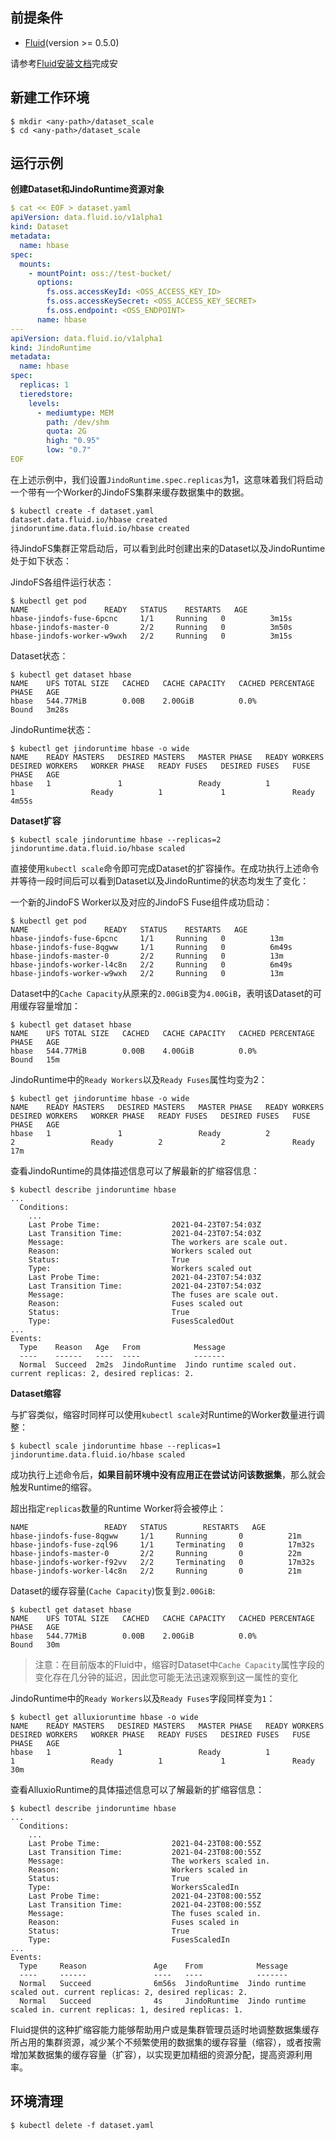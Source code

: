 ## 前提条件


- [Fluid](https://github.com/fluid-cloudnative/fluid)(version >= 0.5.0)



请参考[Fluid安装文档](https://github.com/fluid-cloudnative/fluid/blob/master/docs/zh/userguide/install.md)完成安


## 新建工作环境


```shell
$ mkdir <any-path>/dataset_scale
$ cd <any-path>/dataset_scale
```


## 运行示例


**创建Dataset和JindoRuntime资源对象**


```yaml
$ cat << EOF > dataset.yaml
apiVersion: data.fluid.io/v1alpha1
kind: Dataset
metadata:
  name: hbase
spec:
  mounts:
    - mountPoint: oss://test-bucket/
      options:
        fs.oss.accessKeyId: <OSS_ACCESS_KEY_ID>
        fs.oss.accessKeySecret: <OSS_ACCESS_KEY_SECRET>
        fs.oss.endpoint: <OSS_ENDPOINT> 
      name: hbase
---
apiVersion: data.fluid.io/v1alpha1
kind: JindoRuntime
metadata:
  name: hbase
spec:
  replicas: 1
  tieredstore:
    levels:
      - mediumtype: MEM
        path: /dev/shm
        quota: 2G
        high: "0.95"
        low: "0.7"
EOF
```


在上述示例中，我们设置`JindoRuntime.spec.replicas`为1，这意味着我们将启动一个带有一个Worker的JindoFS集群来缓存数据集中的数据。


```shell
$ kubectl create -f dataset.yaml
dataset.data.fluid.io/hbase created
jindoruntime.data.fluid.io/hbase created
```


待JindoFS集群正常启动后，可以看到此时创建出来的Dataset以及JindoRuntime处于如下状态：


JindoFS各组件运行状态：


```shell
$ kubectl get pod
NAME                 READY   STATUS    RESTARTS   AGE
hbase-jindofs-fuse-6pcnc     1/1     Running   0          3m15s
hbase-jindofs-master-0       2/2     Running   0          3m50s
hbase-jindofs-worker-w9wxh   2/2     Running   0          3m15s
```


Dataset状态：


```
$ kubectl get dataset hbase
NAME    UFS TOTAL SIZE   CACHED   CACHE CAPACITY   CACHED PERCENTAGE   PHASE   AGE
hbase   544.77MiB        0.00B    2.00GiB          0.0%                Bound   3m28s
```


JindoRuntime状态：


```shell
$ kubectl get jindoruntime hbase -o wide
NAME    READY MASTERS   DESIRED MASTERS   MASTER PHASE   READY WORKERS   DESIRED WORKERS   WORKER PHASE   READY FUSES   DESIRED FUSES   FUSE PHASE   AGE
hbase   1               1                 Ready          1               1                 Ready          1             1               Ready        4m55s
```


**Dataset扩容**


```shell
$ kubectl scale jindoruntime hbase --replicas=2
jindoruntime.data.fluid.io/hbase scaled
```


直接使用`kubectl scale`命令即可完成Dataset的扩容操作。在成功执行上述命令并等待一段时间后可以看到Dataset以及JindoRuntime的状态均发生了变化：


一个新的JindoFS Worker以及对应的JindoFS Fuse组件成功启动：


```shell
$ kubectl get pod
NAME                 READY   STATUS    RESTARTS   AGE
hbase-jindofs-fuse-6pcnc     1/1     Running   0          13m
hbase-jindofs-fuse-8qgww     1/1     Running   0          6m49s
hbase-jindofs-master-0       2/2     Running   0          13m
hbase-jindofs-worker-l4c8n   2/2     Running   0          6m49s
hbase-jindofs-worker-w9wxh   2/2     Running   0          13m
```


Dataset中的`Cache Capacity`从原来的`2.00GiB`变为`4.00GiB`，表明该Dataset的可用缓存容量增加：


```
$ kubectl get dataset hbase
NAME    UFS TOTAL SIZE   CACHED   CACHE CAPACITY   CACHED PERCENTAGE   PHASE   AGE
hbase   544.77MiB        0.00B    4.00GiB          0.0%                Bound   15m
```


JindoRuntime中的`Ready Workers`以及`Ready Fuses`属性均变为2：


```shell
$ kubectl get jindoruntime hbase -o wide
NAME    READY MASTERS   DESIRED MASTERS   MASTER PHASE   READY WORKERS   DESIRED WORKERS   WORKER PHASE   READY FUSES   DESIRED FUSES   FUSE PHASE   AGE
hbase   1               1                 Ready          2               2                 Ready          2             2               Ready        17m
```


查看JindoRuntime的具体描述信息可以了解最新的扩缩容信息：


```shell
$ kubectl describe jindoruntime hbase
...
  Conditions:
    ...
    Last Probe Time:                2021-04-23T07:54:03Z
    Last Transition Time:           2021-04-23T07:54:03Z
    Message:                        The workers are scale out.
    Reason:                         Workers scaled out
    Status:                         True
    Type:                           Workers scaled out
    Last Probe Time:                2021-04-23T07:54:03Z
    Last Transition Time:           2021-04-23T07:54:03Z
    Message:                        The fuses are scale out.
    Reason:                         Fuses scaled out
    Status:                         True
    Type:                           FusesScaledOut
...
Events:
  Type    Reason   Age   From            Message
  ----    ------   ----  ----            -------
  Normal  Succeed  2m2s  JindoRuntime  Jindo runtime scaled out. current replicas: 2, desired replicas: 2.
```


**Dataset缩容**


与扩容类似，缩容时同样可以使用`kubectl scale`对Runtime的Worker数量进行调整：


```shell
$ kubectl scale jindoruntime hbase --replicas=1
jindoruntime.data.fluid.io/hbase scaled
```


成功执行上述命令后，**如果目前环境中没有应用正在尝试访问该数据集**，那么就会触发Runtime的缩容。


超出指定`replicas`数量的Runtime Worker将会被停止：


```shell
NAME                 READY   STATUS        RESTARTS   AGE
hbase-jindofs-fuse-8qgww     1/1     Running       0          21m
hbase-jindofs-fuse-zql96     1/1     Terminating   0          17m32s
hbase-jindofs-master-0       2/2     Running       0          22m
hbase-jindofs-worker-f92vv   2/2     Terminating   0          17m32s
hbase-jindofs-worker-l4c8n   2/2     Running       0          21m
```


Dataset的缓存容量(`Cache Capacity`)恢复到`2.00GiB`:


```
$ kubectl get dataset hbase
NAME    UFS TOTAL SIZE   CACHED   CACHE CAPACITY   CACHED PERCENTAGE   PHASE   AGE
hbase   544.77MiB        0.00B    2.00GiB          0.0%                Bound   30m
```


> 注意：在目前版本的Fluid中，缩容时Dataset中`Cache Capacity`属性字段的变化存在几分钟的延迟，因此您可能无法迅速观察到这一属性的变化



JindoRuntime中的`Ready Workers`以及`Ready Fuses`字段同样变为`1`：


```
$ kubectl get alluxioruntime hbase -o wide
NAME    READY MASTERS   DESIRED MASTERS   MASTER PHASE   READY WORKERS   DESIRED WORKERS   WORKER PHASE   READY FUSES   DESIRED FUSES   FUSE PHASE   AGE
hbase   1               1                 Ready          1               1                 Ready          1             1               Ready        30m
```


查看AlluxioRuntime的具体描述信息可以了解最新的扩缩容信息：


```shell
$ kubectl describe jindoruntime hbase
...
  Conditions:
    ...
    Last Probe Time:                2021-04-23T08:00:55Z
    Last Transition Time:           2021-04-23T08:00:55Z
    Message:                        The workers scaled in.
    Reason:                         Workers scaled in
    Status:                         True
    Type:                           WorkersScaledIn
    Last Probe Time:                2021-04-23T08:00:55Z
    Last Transition Time:           2021-04-23T08:00:55Z
    Message:                        The fuses scaled in.
    Reason:                         Fuses scaled in
    Status:                         True
    Type:                           FusesScaledIn
...
Events:
  Type     Reason               Age    From            Message
  ----     ------               ----   ----            -------
  Normal   Succeed              6m56s  JindoRuntime  Jindo runtime scaled out. current replicas: 2, desired replicas: 2.
  Normal   Succeed              4s     JindoRuntime  Jindo runtime scaled in. current replicas: 1, desired replicas: 1.
```


Fluid提供的这种扩缩容能力能够帮助用户或是集群管理员适时地调整数据集缓存所占用的集群资源，减少某个不频繁使用的数据集的缓存容量（缩容），或者按需增加某数据集的缓存容量（扩容），以实现更加精细的资源分配，提高资源利用率。


## 环境清理


```shell
$ kubectl delete -f dataset.yaml
```
